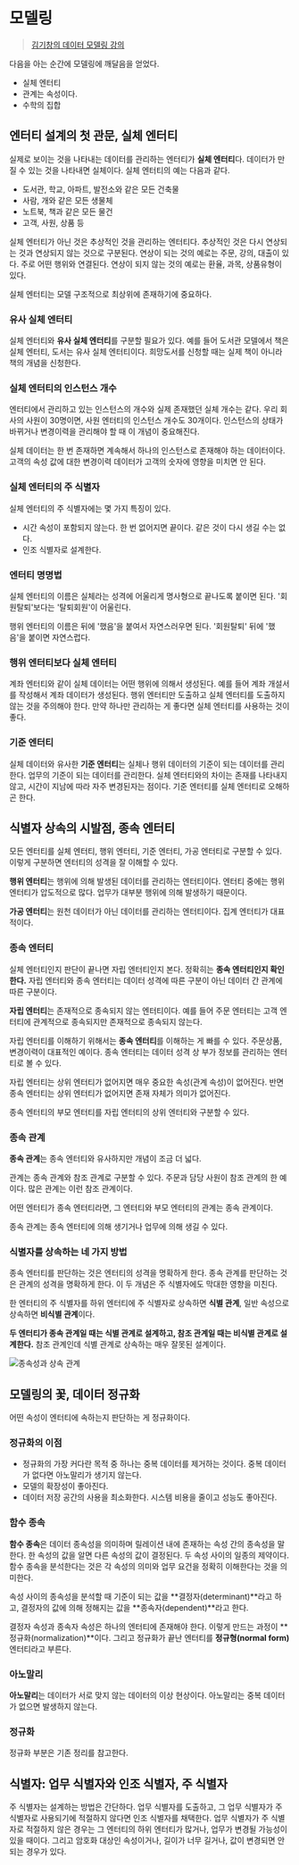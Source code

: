# 모델링

> [김기창의 데이터 모델링 강의](https://www.google.com/search?q=%EA%B9%80%EA%B8%B0%EC%B0%BD%EC%9D%98+%EB%8D%B0%EC%9D%B4%ED%84%B0+%EB%AA%A8%EB%8D%B8%EB%A7%81+%EA%B0%95%EC%9D%98+site%3Ahttps%3A%2F%2Fdataonair.or.kr%2F&newwindow=1&sca_esv=ea05bd65b2dab007&sxsrf=ACQVn08ek7A8IPLY0sUjzmwn8j8PebnceA%3A1713152332130&ei=TKEcZtzMB_Klvr0Pl8OFqAs&udm=&ved=0ahUKEwjcos_hpcOFAxXykq8BHZdhAbUQ4dUDCBA&uact=5&oq=%EA%B9%80%EA%B8%B0%EC%B0%BD%EC%9D%98+%EB%8D%B0%EC%9D%B4%ED%84%B0+%EB%AA%A8%EB%8D%B8%EB%A7%81+%EA%B0%95%EC%9D%98+site%3Ahttps%3A%2F%2Fdataonair.or.kr%2F&gs_lp=Egxnd3Mtd2l6LXNlcnAiReq5gOq4sOywveydmCDrjbDsnbTthLAg66qo642466eBIOqwleydmCBzaXRlOmh0dHBzOi8vZGF0YW9uYWlyLm9yLmtyL0i3nAFQkJgBWJCYAXADeAGQAQCYAWugAWuqAQMwLjG4AQPIAQD4AQH4AQKYAgOgAhuoAhLCAgcQIxjqAhgnwgIUEAAYgAQY4wQY6QQY6gIYtALYAQHCAhAQABgDGI8BGOoCGLQC2AECmAMLugYGCAEQARgBugYGCAIQARgKkgcBM6AHLQ&sclient=gws-wiz-serp)

다음을 아는 순간에 모델링에 깨달음을 얻었다.

- 실체 엔터티
- 관계는 속성이다.
- 수학의 집합

## 엔터티 설계의 첫 관문, 실체 엔터티

실제로 보이는 것을 나타내는 데이터를 관리하는 엔터티가 **실체 엔터티**다. 데이터가 만질 수 있는 것을 나타내면 실체이다. 실체 엔터티의 예는 다음과 같다.

- 도서관, 학교, 아파트, 발전소와 같은 모든 건축물
- 사람, 개와 같은 모든 생물체
- 노트북, 책과 같은 모든 물건
- 고객, 사원, 상품 등

실체 엔터티가 아닌 것은 추상적인 것을 관리하는 엔터티다. 추상적인 것은 다시 연상되는 것과 연상되지 않는 것으로 구분된다. 연상이 되는 것의 예로는 주문, 강의, 대출이 있다. 주로 어떤 행위와 연결된다. 연상이 되지 않는 것의 예로는 환율, 과목, 상품유형이 있다.

실체 엔터티는 모델 구조적으로 최상위에 존재하기에 중요하다.

### 유사 실체 엔터티

실체 엔터티와 **유사 실체 엔터티**를 구분할 필요가 있다. 예를 들어 도서관 모델에서 책은 실체 엔터티, 도서는 유사 실체 엔터티이다. 희망도서를 신청할 때는 실제 책이 아니라 책의 개념을 신청한다.

### 실체 엔터티의 인스턴스 개수

엔터티에서 관리하고 있는 인스턴스의 개수와 실제 존재했던 실체 개수는 같다. 우리 회사의 사원이 30명이면, 사원 엔터티의 인스턴스 개수도 30개이다. 인스턴스의 상태가 바뀌거나 변경이력을 관리해야 할 때 이 개념이 중요해진다.

실체 데이터는 한 번 존재하면 계속해서 하나의 인스턴스로 존재해야 하는 데이터이다. 고객의 속성 값에 대한 변경이력 데이터가 고객의 숫자에 영향을 미치면 안 된다.

### 실체 엔터티의 주 식별자

실체 엔터티의 주 식별자에는 몇 가지 특징이 있다.

- 시간 속성이 포함되지 않는다. 한 번 없어지면 끝이다. 같은 것이 다시 생길 수는 없다.
- 인조 식별자로 설계한다.

### 엔터티 명명법

실체 엔터티의 이름은 실체라는 성격에 어울리게 명사형으로 끝나도록 붙이면 된다. '회원탈퇴'보다는 '탈퇴회원'이 어울린다.

행위 엔터티의 이름은 뒤에 '했음'을 붙여서 자연스러우면 된다. '회원탈퇴' 뒤에 '했음'을 붙이면 자연스럽다.

### 행위 엔터티보다 실체 엔터티

계좌 엔터티와 같이 실체 데이터는 어떤 행위에 의해서 생성된다. 예를 들어 계좌 개설서를 작성해서 계좌 데이터가 생성된다. 행위 엔터티만 도출하고 실체 엔터티를 도출하지 않는 것을 주의해야 한다. 만약 하나만 관리하는 게 좋다면 실체 엔터티를 사용하는 것이 좋다.

### 기준 엔터티

실체 데이터와 유사한 **기준 엔터티**는 실체나 행위 데이터의 기준이 되는 데이터를 관리한다. 업무의 기준이 되는 데이터를 관리한다. 실체 엔터티와의 차이는 존재를 나타내지 않고, 시간이 지남에 따라 자주 변경된자는 점이다. 기준 엔터티를 실체 엔터티로 오해하곤 한다.

## 식별자 상속의 시발점, 종속 엔터티

모든 엔터티를 실체 엔터티, 행위 엔터티, 기준 엔터티, 가공 엔터티로 구분할 수 있다. 이렇게 구분하면 엔터티의 성격을 잘 이해할 수 있다.

**행위 엔터티**는 행위에 의해 발생된 데이터를 관리하는 엔터티이다. 엔터티 중에는 행위 엔터티가 압도적으로 많다. 업무가 대부분 행위에 의해 발생하기 때문이다.

**가공 엔터티**는 원천 데이터가 아닌 데이터를 관리하는 엔터티이다. 집계 엔터티가 대표적이다.

### 종속 엔터티

실체 엔터티인지 판단이 끝나면 자립 엔터티인지 본다. 정확히는 **종속 엔터티인지 확인한다.** 자립 엔터티와 종속 엔터티는 데이터 성격에 따른 구분이 아닌 데이터 간 관계에 따른 구분이다.

**자립 엔터티**는 존재적으로 종속되지 않는 엔터티이다. 예를 들어 주문 엔터티는 고객 엔터티에 관계적으로 종속되지만 존재적으로 종속되지 않는다.

자립 엔터티를 이해하기 위해서는 **종속 엔터티**를 이해하는 게 빠를 수 있다. 주문상품, 변경이력이 대표적인 예이다. 종속 엔터티는 데이터 성격 상 부가 정보를 관리하는 엔터티로 볼 수 있다.

자립 엔터티는 상위 엔터티가 없어지면 매우 중요한 속성(관계 속성)이 없어진다. 반면 종속 엔터티는 상위 엔터티가 없어지면 존재 자체가 의미가 없어진다.

종속 엔터티의 부모 엔터티를 자립 엔터티의 상위 엔터티와 구분할 수 있다.

### 종속 관계

**종속 관계**는 종속 엔터티와 유사하지만 개념이 조금 더 넓다.

관계는 종속 관계와 참조 관계로 구분할 수 있다. 주문과 담당 사원이 참조 관계의 한 예이다. 많은 관계는 이런 참조 관계이다.

어떤 엔터티가 종속 엔터티라면, 그 엔터티와 부모 엔터티의 관계는 종속 관계이다.

종속 관계는 종속 엔터티에 의해 생기거나 업무에 의해 생길 수 있다.

### 식별자를 상속하는 네 가지 방법

종속 엔터티를 판단하는 것은 엔터티의 성격을 명확하게 한다. 종속 관계를 판단하는 것은 관계의 성격을 명확하게 한다. 이 두 개념은 주 식별자에도 막대한 영향을 미친다.

한 엔터티의 주 식별자를 하위 엔터티에 주 식별자로 상속하면 **식별 관계**, 일반 속성으로 상속하면 **비식별 관계**이다.

**두 엔터티가 종속 관계일 때는 식별 관계로 설계하고, 참조 관계일 때는 비식별 관계로 설계한다.** 참조 관계인데 식별 관계로 상속하는 매우 잘못된 설계이다.

![종속성과 상속 관계](https://github.com/autroshot/studyroom/assets/95019875/778572de-59f0-4ebc-9db6-5e17b054ca40)

## 모델링의 꽃, 데이터 정규화

어떤 속성이 엔터티에 속하는지 판단하는 게 정규화이다.

### 정규화의 이점

- 정규화의 가장 커다란 목적 중 하나는 중복 데이터를 제거하는 것이다. 중복 데이터가 없다면 아노말리가 생기지 않는다.
- 모델의 확장성이 좋아진다.
- 데이터 저장 공간의 사용을 최소화한다. 시스템 비용을 줄이고 성능도 좋아진다.

### 함수 종속

**함수 종속**은 데이터 종속성을 의미하며 릴레이션 내에 존재하는 속성 간의 종속성을 말한다. 한 속성의 값을 알면 다른 속성의 값이 결정된다. 두 속성 사이의 일종의 제약이다. 함수 종속을 분석한다는 것은 각 속성의 의미와 업무 요건을 정확히 이해한다는 것을 의미한다.

속성 사이의 종속성을 분석할 때 기준이 되는 값을 **결정자(determinant)**라고 하고, 결정자의 값에 의해 정해지는 값을 **종속자(dependent)**라고 한다.

결정자 속성과 종속자 속성은 하나의 엔터티에 존재해야 한다. 이렇게 만드는 과정이 **정규화(normalization)**이다. 그리고 정규화가 끝난 엔터티를 **정규형(normal form)** 엔터티라고 부른다.

### 아노말리

**아노말리**는 데이터가 서로 맞지 않는 데이터의 이상 현상이다. 아노말리는 중복 데이터가 없으면 발생하지 않는다.

### 정규화

정규화 부분은 기존 정리를 참고한다.

## 식별자: 업무 식별자와 인조 식별자, 주 식별자

주 식별자는 설계하는 방법은 간단하다. 업무 식별자를 도출하고, 그 업무 식별자가 주 식별자로 사용되기에 적절하지 않다면 인조 식별자를 채택한다. 업무 식별자가 주 식별자로 적절하지 않은 경우는 그 엔터티의 하위 엔터티가 많거나, 업무가 변경될 가능성이 있을 때이다. 그리고 암호화 대상인 속성이거나, 길이가 너무 길거나, 값이 변경되면 안 되는 경우가 있다.
